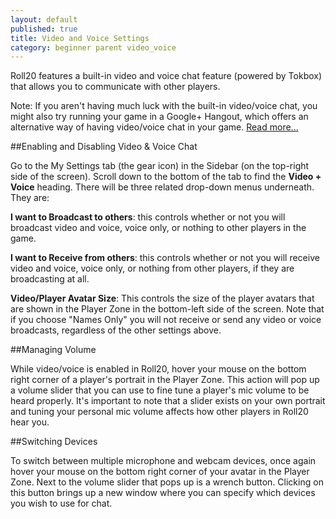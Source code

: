 ```yaml
---
layout: default
published: true
title: Video and Voice Settings
category: beginner parent video_voice
---
```


Roll20 features a built-in video and voice chat feature (powered by Tokbox) that allows you to communicate with other players. 

<div class='alert alert-info'>Note: If you aren't having much luck with the built-in video/voice chat, you might also try running your game in a Google+ Hangout, which offers an alternative way of having video/voice chat in your game. <a href='/misc-playing-in-google-plus'>Read more...</a></div>

##Enabling and Disabling Video & Voice Chat

Go to the My Settings tab (the gear icon) in the Sidebar (on the top-right side of the screen). Scroll down to the bottom of the tab to find the **Video + Voice** heading. There will be three related drop-down menus underneath. They are:

**I want to Broadcast to others**: this controls whether or not you will broadcast video and voice, voice only, or nothing to other players in the game.

**I want to Receive from others**: this controls whether or not you will receive video and voice, voice only, or nothing from other players, if they are broadcasting at all.

**Video/Player Avatar Size**: This controls the size of the player avatars that are shown in the Player Zone in the bottom-left side of the screen. Note that if you choose "Names Only" you will not receive or send any video or voice broadcasts, regardless of the other settings above.

##Managing Volume

While video/voice is enabled in Roll20, hover your mouse on the bottom right corner of a player's portrait in the Player Zone. This action will pop up a volume slider that you can use to fine tune a player's mic volume to be heard properly. It's important to note that a slider exists on your own portrait and tuning your personal mic volume affects how other players in Roll20 hear you.

##Switching Devices

To switch between multiple microphone and webcam devices, once again hover your mouse on the bottom right corner of your avatar in the Player Zone. Next to the volume slider that pops up is a wrench button. Clicking on this button brings up a new window where you can specify which devices you wish to use for chat.